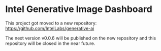 # Intel Generative Image Dashboard

This project got moved to a new repository: https://github.com/IntelLabs/generative-ai

The next version v0.0.6 will be published on the new repository and this repository will be closed in the near future.